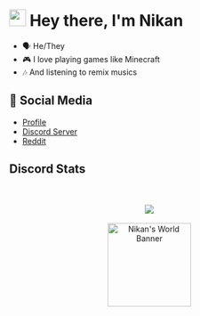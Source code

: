 <h1><img src="https://cdn.discordapp.com/emojis/900249317963624509.gif" width="30"/> Hey there, I'm Nikan</h1>

- 🗣 He/They
- 🎮 I love playing games like Minecraft
- 🎶 And listening to remix musics


## 🌱 Social Media

- [Profile](https://nikanwastaken.carrd.co/) 
- [Discord Server](https://discord.gg/4HX9RneUjt) 
- [Reddit](https://www.reddit.com/u/NikanWasTaken)

## Discord Stats

<p align="center">
  <br>
  <br>
  <a href="https://discord.c99.nl/widget/theme-4/757268659239518329.png"><img src="https://discord.c99.nl/widget/theme-4/757268659239518329.png"></a>
  <br>
  <br>
  <a href="https://discord.gg/4HX9RneUjt">
    <img src="https://cdn.discordapp.com/attachments/870637449158742057/891026117060878376/banner.gif" alt="Nikan's World Banner" width="150"/>
   </a>
</p>



